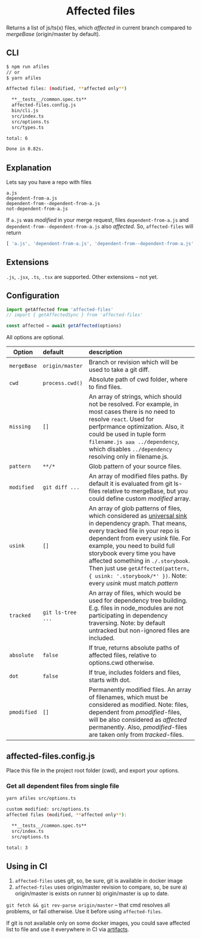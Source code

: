 <h1 align="center">Affected files</h1>

Returns a list of js/ts(x) files, which _affected_ in current branch compared to _mergeBase_ (origin/master by default).

## CLI

```sh
$ npm run afiles
// or
$ yarn afiles

Affected files: (modified, **affected only**)

  **__tests__/common.spec.ts**
  affected-files.config.js
  bin/cli.js
  src/index.ts
  src/options.ts
  src/types.ts

total: 6

Done in 0.82s.
```

## Explanation

Lets say you have a repo with files

```
a.js
dependent-from-a.js
dependent-from--dependent-from-a.js
not-dependent-from-a.js
```

If `a.js` was _modified_ in your merge request, files `dependent-from-a.js` and `dependent-from--dependent-from-a.js` also _affected_. So, `affected-files` will return

```js
[ 'a.js', 'dependent-from-a.js', 'dependent-from--dependent-from-a.js' ]
```

## Extensions

`.js`, `.jsx`, `.ts`, `.tsx` are supported. Other extensions – not yet.

## Configuration

```js
import getAffected from 'affected-files'
// import { getAffectedSync } from 'affected-files'

const affected = await getAffected(options)
```

All options are optional.

| Option        | default           | description  |
| ------------- |:------------- |:----- |
| `mergeBase` | `origin/master` | Branch or revision which will be used to take a git diff. |
| `cwd` | `process.cwd()` | Absolute path of cwd folder, where to find files. |
| `missing` | `[]` | An array of strings, which should not be resolved. For example, in most cases there is no need to resolve `react`. Used for perfprmance optimization. Also, it could be used in tuple form `filename.js ≥≥≥ ../dependency`, which disables `../dependency` resolving only in filename.js. |
| `pattern`      | `**/*` | Glob pattern of your source files. |
| `modified` | `git diff ...` | An array of modified files paths. By default it is evaluated from git ls-files relative to mergeBase, but you could define custom _modified_ array. |
| `usink` | `[]` | An array of glob patterns of files, which considered as [universal sink](https://en.wikipedia.org/wiki/Universal_vertex) in dependency graph. That means, every tracked file in your repo is dependent from every usink file. For example, you need to build full storybook every time you have affected something in `./.storybook`. Then just use `getAffected(pattern, { usink: '.storybook/*' })`. Note: every _usink_ must match _pattern_ |
| `tracked` | `git ls-tree ...` | An array of files, which would be used for dependency tree building. E.g. files in node_modules are not participating in dependency traversing. Note: by default untracked but non-ignored files are included. |
| `absolute` | `false` | If true, returns absolute paths of affected files, relative to options.cwd otherwise. |
| `dot` | `false` | If true, includes folders and files, starts with dot. |
| `pmodified` | `[]` | Permanently modified files. An array of filenames, which must be considered as modified. Note: files, dependent from _pmodified_-files, will be also considered as _affected_ permanently. Also, _pmodified_-files are taken only from _tracked_-files. |

## affected-files.config.js

Place this file in the project root folder (cwd), and export your options.

### Get all dependent files from single file

```sh
yarn afiles src/options.ts

custom modified: src/options.ts
affected files (modified, **affected only**):

  **__tests__/common.spec.ts**
  src/index.ts
  src/options.ts

total: 3
```

## Using in CI

1. `affected-files` uses git, so, be sure, git is available in docker image
2. `affected-files` uses origin/master revision to compare, so, be sure a) origin/master is exists on runner b) origin/master is up to date.

`git fetch && git rev-parse origin/master` – that cmd resolves all problems, or fail otherwise. Use it before using `affected-files`.

If git is not available only on some docker images, you could save affected list to file and use it everywhere in CI via [artifacts](https://docs.gitlab.com/ee/user/project/pipelines/job_artifacts.html).
